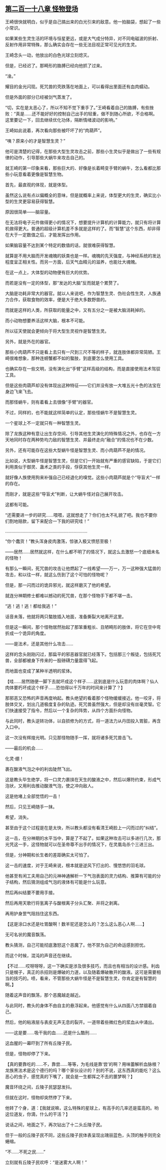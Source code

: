 ## [第二百一十八章 怪物登场](https://www.xxbiquge.com/11_11207/9229898.html)


  王崎很快就明白，似乎是自己搞出来的白光引来的敌意。他一拍脑袋，想起了一些小常识。

  如果某些生灵生活的环境与恒星更远，或是大气成分特异，对不同电磁波的折射、反射作用非常特殊，那么确实会存在一些无法目视正常可见光的生灵。

  王崎念头一动，他放出的白色光球立刻熄灭。

  但是，已经迟了。那畸形的胳膊已经向他抓了过来。

  “淦。”

  耀目的金光闪现。死咒兽的壳跌落在地面上，可以看得出里面还有血肉蠕动。

  但是外面的部分已经被剑气蒸发了。

  “切，实在是太恶心了，所以不知不觉下重手了。”王崎看着自己的胳膊，有些挫败：“真是……还不能好好的控制自己出手的轻重，做不到随心所欲，不合格啊。这里要记一下，回去继续优化功体，隔断情绪波动的影响。”

  王崎如此说着，再次看向那些被吓坏了的“肉葫芦”。

  “咦？原来小的才是智慧生灵？”

  他可是清楚的记得，在那些大型生灵攻击之前，那些小生灵似乎是做出了一些有规律的动作，引导那些大蜗牛来攻击自己的。

  就王崎的第一印象来看，那些巨大的、好像是长着畸变手臂的蜗牛，怎么看都比那些小玩意看着更像是智慧生物。

  首先，最直观的体现，就是体型。

  虽然这么说有点以偏概全的意味，但是就概率上来说，体型更大的生灵，确实比小型的生灵更容易获得智慧。

  原因很简单——脑容量。

  在无法将电子元件做得更小的情况下，想要提升计算机的计算能力，就只有将计算机做得更大。普通的超级计算机差不多就是这样的了。而“智慧”这个东西，却非得在大于一定数值之后，才能发挥出作用。

  如果脑容量不达到某个特定的数值的话，就很难获得智慧。

  就算是不用大脑而开发魂魄的妖类也是一样。魂魄的先天强度，与神经系统的发达程度呈正相关性。而另一方面，后天气血精元的滋养，也能壮大魂魄。

  在这一点上，大体型的动物便有巨大的优势。

  而若是没有一定的体型，那“发达的大脑”反而就是个累赘了。

  大脑是功耗非常大的器官。就以人来说吧，作为智慧生灵、伪社会性生灵，人族通力合作，获取食物的效率，便是大于绝大多数野兽的。

  而就是这样的人类，所获取的能量之中，又有五分之一是被大脑消耗掉的。

  而小动物想要养活这样大脑，根本不可能。

  所以征天使就会更倾向于将大型生灵视作是智慧生灵。

  另外，就是外在的器官。

  那些小肉葫芦不只是看上去只有一尺到三尺不等的样子，就连肢体都异常简陋。王崎很难想象，那种连螃蟹都不如的螯肢，到底要怎么使用工具。

  也确实存在一些文明，没有演化出“手臂”这样高级的结构，而是直接使用法术驾驭工具。

  但是这些肉葫芦却没有体现出这种特征——它们并没有放一大堆五光十色的法宝在身边飞来飞去。

  而那怪蜗牛，则有着看上去很像“手臂”的器官。

  不过，同样的，也不能就这样简单的认定，那些怪蜗牛不是智慧生灵。

  一个星球上不一定就只有一种智慧生灵。

  除了龙族这种有意让出生存空间、引导其他生灵演化的特殊情况之外，也存在一方天地同时存在两种势均力敌的智慧生灵、并最终走向“融合”的情况也不在少数。

  另外，还有可能存在这些大型蜗牛怪是智慧生灵、而小肉葫芦不是的情况。

  比如说，大型蜗牛怪是智慧生灵，但是它们一开始就有严重的感官缺陷，于是它们利用类似于御灵、蛊术之类的手段，俘获其他生灵一样。

  就好像人族使用狗来补强自己已经退化的嗅觉。这些小肉葫芦就是个“导盲犬”一样的存在。

  而刚才，就是这些“导盲犬”判断，让大蜗牛怪对自己展开攻击。

  这都有可能。

  “还需要进一步的研究……喂喂，这就想走了？你们也太不礼貌了吧。我也不要你们割地赔款，留下来配合一下我的研究哇！”

  …………………………………………………………

  “你个蠢货！”教头浑身皮肉激荡，惊骇入极又愤怒至极！

  ——居然……居然就这样，在什么都不明了的情况下，就这么去激怒一个底细未名的怪物！

  有那么一瞬间，死咒兽的攻击让他燃起了一线希望——万一，万一这种强大猛兽的攻击，和以往一样，就这么伤到了这个可怕的怪物呢？

  但是，那一闪而过的诡异邪光，就这样磨灭了他的希望。

  就连分神期修士都难以撼动的死咒兽，在那个怪物手下都不堪一击。

  “逃！逃！逃！都给我逃！”

  话音未落，他就将两只螯肢插入地面，准备撕裂大地离开这里。

  但是这一瞬间，那个怪物居然抬起了那笨重粗长、丑陋畸形的肢体，将它在空中弯折成一个诡异的角度。

  ——是法术，还是其他什么攻击……

  这样的念头刚刚闪过，那扁平的邪恶器官就已经落下。包括那三个叛徒，包括死咒兽，全部都被身下传来的一股磅礴力量震得飞起。

  而地面也变成了某种半透明的浆体。

  【哇……居然随便一脚下去就坏成这个样子……这到底是什么玩意的肉体啊？仙人肉体要朽坏成这个样子……恐怕得以千万年的时间来计算了？】

  那邪恶又恐怖的声音再度响起。教头绝望的看着那个怪物缓缓接近。他一咬牙，将肢体交叉，划出几道极度复杂的轨迹。死咒兽虽然强大，但是却没有丝毫灵智。它们快速接受了指令，然后以一个复杂的阵势，从四个方面扑向怪物。

  与此同时，教头逆转功体，以自损修为的方式，将一道法力从丹田投入胃脏，再含入口中。

  这一次没有辉煌光明。只见那怪物随手一挥，就将诸多死咒兽击飞。

  ——最后的机会……

  化灵·绷！

  裹在酸液气泡之中的利齿陡然飞出。

  这是教头毕生绝学，将一口灵力裹挟在天生的酸液之中，然后以爆符约束，形成气泡状，又用利齿推动酸液气泡，使之冲向敌人。

  这是他堵上全部觉悟的一击！

  然后，只见王崎随手一抹。

  希望，消失。

  甚至由于这个过程是在是太快，所以教头都没有看清王崎脸上一闪而过的“纠结”。

  这一击，在分神期的水平当中，算是了不起了。如果这种攻击可以多进行几次，那光凭这一手，这怪物就可以在圣帝尊不出手的情况下，在灵凰岛杀个三进三出。

  但是，分神期和长生者的差距确实太可怕了。

  这一击的速度，对于王崎来说，根本就是逆风下打出的、慢悠悠的羽毛球。

  他甚至有闲工夫用自己的元神神通解析一下气泡表面的灵力结构、推算有可能的分子结构，然后猜测组成气泡的液体有可能是什么玩意。

  然后再纠结要不要用手接。

  然后再用天歌行将氢离子与酸根离子分头汇聚、并将之剥离。

  再用护身罡气阻挡住这东西。

  【这是涂口水还是吐胃酸啊！数羊驼还是怎么的？怎么这么恶心人啊……】

  无可名状的魔音飘荡。

  教头猜测，自己可能彻底激怒这个恶魔了。他不禁为自己的命运感到担忧。

  而这个时候，混沌的声音还在继续。

  【不过……哎呀呀呀，这一下确实是涉及很多技巧，而且也有相当的设计感。利齿只是幌子，真正的杀招则是爆破的力道，以及随着爆破散开的酸液。这可是需要相当的技巧的。啧，看来，不管那些大蜗牛怪是不是智慧生灵，你肯定是有智慧的啊。】

  随着这声音的飘荡，那个恶魔越走越近。

  与此同时，教头的身体不由自主的悬浮起来。他感觉有什么从四面八方禁锢着自己。

  然后，他的粘液层与表皮无声无息的裂开。一道带着些微红色的浆血从中涌出。

  ——这是要……吸干我的血……还是什么酷刑……

  这血腥的一幕吓到了所有丘陵子民。

  但是，怪物却停了下来。

  【真的要靠吃的……不，靠尝……等等，为毛线是靠‘尝’的啊？用味蕾解析血脉根？龙族黑法术是这个德行的吗？哪个家伙设计的？别的不说，这东西真的能吃？这么恶心的虫子，感觉真的下嘴了，就会是一生都挥之不去的噩梦啊？】

  魔音环绕之间，丘陵子民瑟瑟发抖。

  但就在这时，怪物却突然停了下来。

  他转了个身，道：【我就说嘛，这么特殊的星球上，有高手的几率还是蛮高的。哟这位道友，你滴，什么的干活？】

  说话之间，地面之下，再次钻出了十二头丘陵子民。

  但于一般的丘陵子民不同，这些丘陵子民体表呈现出瑰丽蓝色，头顶的触手则完全蜷缩。

  “不……不死之民……”

  立刻就有丘陵子民欢呼：“是迷雾大人啊！”
